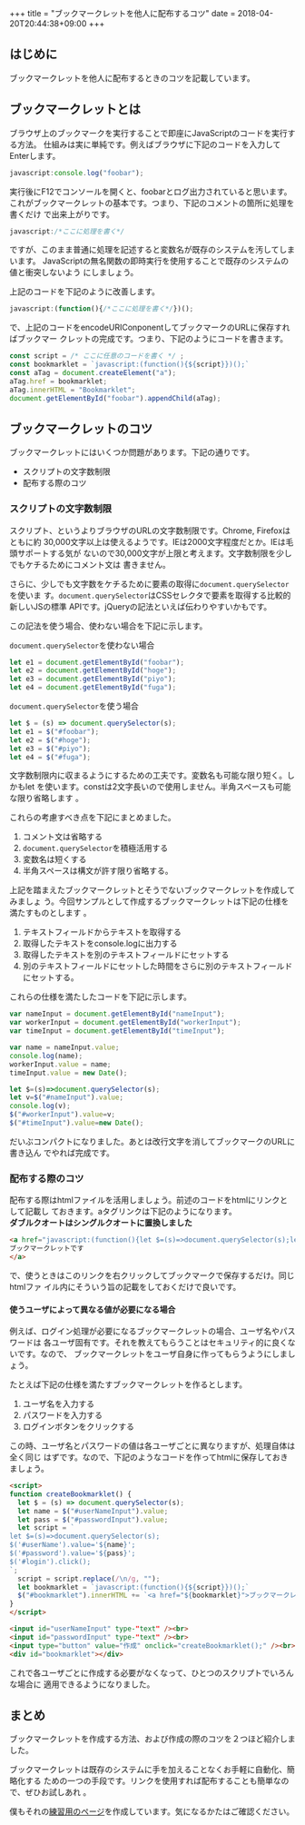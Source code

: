 +++
title = "ブックマークレットを他人に配布するコツ"
date = 2018-04-20T20:44:38+09:00
+++

はじめに
------------------------------------------------------------------------------

ブックマークレットを他人に配布するときのコツを記載しています。

ブックマークレットとは
------------------------------------------------------------------------------

ブラウザ上のブックマークを実行することで即座にJavaScriptのコードを実行する方法。
仕組みは実に単純です。例えばブラウザに下記のコードを入力してEnterします。

```javascript
javascript:console.log("foobar");
```

実行後にF12でコンソールを開くと、foobarとログ出力されていると思います。
これがブックマークレットの基本です。つまり、下記のコメントの箇所に処理を書くだけ
で出来上がりです。

```javascript
javascript:/*ここに処理を書く*/
```

ですが、このまま普通に処理を記述すると変数名が既存のシステムを汚してしまいます。
JavaScriptの無名関数の即時実行を使用することで既存のシステムの値と衝突しないよう
にしましょう。

上記のコードを下記のように改善します。

```javascript
javascript:(function(){/*ここに処理を書く*/})();
```

で、上記のコードをencodeURIConponentしてブックマークのURLに保存すればブックマー
クレットの完成です。つまり、下記のようにコードを書きます。

```javascript
const script = /* ここに任意のコードを書く */ ;
const bookmarklet = `javascript:(function(){${script}})();`
const aTag = document.createElement("a");
aTag.href = bookmarklet;
aTag.innerHTML = "Bookmarklet";
document.getElementById("foobar").appendChild(aTag);
```

ブックマークレットのコツ
------------------------------------------------------------------------------

ブックマークレットにはいくつか問題があります。下記の通りです。

- スクリプトの文字数制限
- 配布する際のコツ

### スクリプトの文字数制限

スクリプト、というよりブラウザのURLの文字数制限です。Chrome, Firefoxはともに約
30,000文字以上は使えるようです。IEは2000文字程度だとか。IEは毛頭サポートする気が
ないので30,000文字が上限と考えます。文字数制限を少しでもケチるためにコメント文は
書きません。

さらに、少しでも文字数をケチるために要素の取得に`document.querySelector`を使いま
す。`document.querySelector`はCSSセレクタで要素を取得する比較的新しいJSの標準
APIです。jQueryの記法といえば伝わりやすいかもです。

この記法を使う場合、使わない場合を下記に示します。

`document.querySelector`を使わない場合

```javascript
let e1 = document.getElementById("foobar");
let e2 = document.getElementById("hoge");
let e3 = document.getElementById("piyo");
let e4 = document.getElementById("fuga");
```

`document.querySelector`を使う場合

```javascript
let $ = (s) => document.querySelector(s);
let e1 = $("#foobar");
let e2 = $("#hoge");
let e3 = $("#piyo");
let e4 = $("#fuga");
```

文字数制限内に収まるようにするための工夫です。変数名も可能な限り短く。しかもlet
を使います。constは2文字長いので使用しません。半角スペースも可能な限り省略します
。

これらの考慮すべき点を下記にまとめました。

1. コメント文は省略する
1. `document.querySelector`を積極活用する
1. 変数名は短くする
1. 半角スペースは構文が許す限り省略する。

上記を踏まえたブックマークレットとそうでないブックマークレットを作成してみましょ
う。今回サンプルとして作成するブックマークレットは下記の仕様を満たすものとします
。

1. テキストフィールドからテキストを取得する
1. 取得したテキストをconsole.logに出力する
1. 取得したテキストを別のテキストフィールドにセットする
1. 別のテキストフィールドにセットした時間をさらに別のテキストフィールドにセットする。

これらの仕様を満たしたコードを下記に示します。

```javascript
var nameInput = document.getElementById("nameInput");
var workerInput = document.getElementById("workerInput");
var timeInput = document.getElementById("timeInput");

var name = nameInput.value;
console.log(name);
workerInput.value = name;
timeInput.value = new Date();
```

```javascript
let $=(s)=>document.querySelector(s);
let v=$("#nameInput").value;
console.log(v);
$("#workerInput").value=v;
$("#timeInput").value=new Date();
```

だいぶコンパクトになりました。あとは改行文字を消してブックマークのURLに書き込ん
でやれば完成です。

### 配布する際のコツ

配布する際はhtmlファイルを活用しましょう。前述のコードをhtmlにリンクとして記載し
ておきます。aタグリンクは下記のようになります。  
**ダブルクオートはシングルクオートに置換しました**

```html
<a href="javascript:(function(){let $=(s)=>document.querySelector(s);let v=$('#nameInput').value;console.log(v);$('#workerInput').value=v;$('#timeInput').value=new Date();})();" >
ブックマークレットです
</a>
```

で、使うときはこのリンクを右クリックしてブックマークで保存するだけ。同じhtmlファ
イル内にそういう旨の記載をしておくだけで良いです。

#### 使うユーザによって異なる値が必要になる場合

例えば、ログイン処理が必要になるブックマークレットの場合、ユーザ名やパスワードは
各ユーザ固有です。それを教えてもらうことはセキュリティ的に良くないです。なので、
ブックマークレットをユーザ自身に作ってもらうようにしましょう。

たとえば下記の仕様を満たすブックマークレットを作るとします。

1. ユーザ名を入力する
1. パスワードを入力する
1. ログインボタンをクリックする

この時、ユーザ名とパスワードの値は各ユーザごとに異なりますが、処理自体は全く同じ
はずです。なので、下記のようなコードを作ってhtmlに保存しておきましょう。

```html
<script>
function createBookmarklet() {
  let $ = (s) => document.querySelector(s);
  let name = $("#userNameInput").value;
  let pass = $("#passwordInput").value;
  let script = `
let $=(s)=>document.querySelector(s);
$('#userName').value='${name}';
$('#password').value='${pass}';
$('#login').click();
`;
  script = script.replace(/\n/g, "");
  let bookmarklet = `javascript:(function(){${script}})();`
  $("#bookmarklet").innerHTML += `<a href="${bookmarklet}">ブックマークレット</a><br>`;
}
</script>

<input id="userNameInput" type-"text" /><br>
<input id="passwordInput" type-"text" /><br>
<input type="button" value="作成" onclick="createBookmarklet();" /><br>
<div id="bookmarklet"></div>
```

これで各ユーザごとに作成する必要がなくなって、ひとつのスクリプトでいろんな場合に
適用できるようになりました。

まとめ
------------------------------------------------------------------------------

ブックマークレットを作成する方法、および作成の際のコツを２つほど紹介しました。

ブックマークレットは既存のシステムに手を加えることなくお手軽に自動化、簡略化する
ための一つの手段です。リンクを使用すれば配布することも簡単なので、ぜひお試しあれ
。

僕もそれの[練習用のページ](https://jiro4989.github.io/html-js-css-training/)を作成しています。気になるかたはご確認ください。

